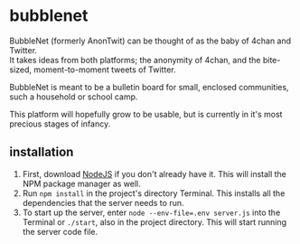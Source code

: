 # bubblenet
 
BubbleNet (formerly AnonTwit) can be thought of as the baby of 4chan and Twitter.  
It takes ideas from both platforms; the anonymity of 4chan, and the bite-sized, moment-to-moment tweets of Twitter.  
  
BubbleNet is meant to be a bulletin board for small, enclosed communities, such a household or school camp.
  
This platform will hopefully grow to be usable, but is currently in it's most precious stages of infancy.  

## installation
1. First, download [NodeJS](https://nodejs.org/en) if you don't already have it. This will install the NPM package manager as well.
2. Run ``npm install`` in the project's directory Terminal. This installs all the dependencies that the server needs to run.
3. To start up the server, enter ``node --env-file=.env server.js`` into the Terminal or ``./start``, also in the project directory. This will start running the server code file.